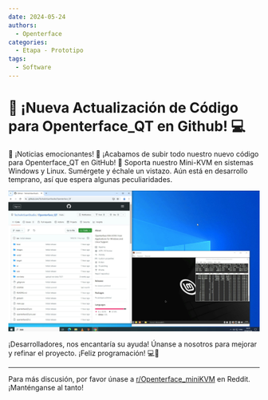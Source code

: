 ```yaml
---
date: 2024-05-24
authors:
  - Openterface
categories:
  - Etapa - Prototipo
tags:
  - Software
---
```


# 🚀 ¡Nueva Actualización de Código para Openterface_QT en Github! 💻

🎉 ¡Noticias emocionantes! 🎉 ¡Acabamos de subir todo nuestro nuevo código para Openterface_QT en GitHub! 🌟 Soporta nuestro Mini-KVM en sistemas Windows y Linux. Sumérgete y échale un vistazo. Aún está en desarrollo temprano, así que espera algunas peculiaridades.

![openterface-qt-on-win](post-media/openterface-qt-on-win.jpg)

¡Desarrolladores, nos encantaría su ayuda! Únanse a nosotros para mejorar y refinar el proyecto. ¡Feliz programación! 💻🔧

<!-- more -->
--------

Para más discusión, por favor únase a [r/Openterface_miniKVM](https://www.reddit.com/r/Openterface_miniKVM/) en Reddit. ¡Manténganse al tanto!

